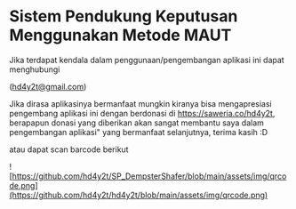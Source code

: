 # Sistem Pendukung Keputusan Menggunakan Metode MAUT

Jika terdapat kendala dalam penggunaan/pengembangan aplikasi ini dapat menghubungi

(hd4y2t@gmail.com)

Jika dirasa aplikasinya bermanfaat mungkin kiranya bisa mengapresiasi pengembang aplikasi ini dengan berdonasi di https://saweria.co/hd4y2t, berapapun donasi yang diberikan akan sangat membantu saya dalam pengembangan aplikasi" yang bermanfaat selanjutnya, terima kasih :D

atau dapat scan barcode berikut

![https://github.com/hd4y2t/SP_DempsterShafer/blob/main/assets/img/qrcode.png](https://github.com/hd4y2t/hd4y2t/blob/main/assets/img/qrcode.png)

